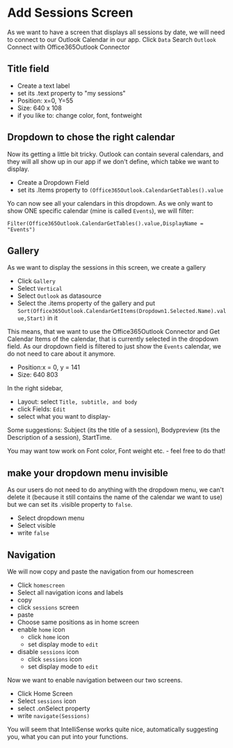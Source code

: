 # Add Sessions Screen

As we want to have a screen that displays all sessions by date, we will need to connect to our Outlook Calendar in our app. 
Click `Data`
Search `Outlook`
Connect with Office365Outlook Connector

## Title field

* Create a text label
* set its .text property to "my sessions"
* Position: x=0, Y=55
* Size: 640 x 108
* if you like to: change color, font, fontweight

## Dropdown to chose the right calendar

Now its getting a little bit tricky. Outlook can contain several calendars, and they will all show up in our app if we don't define, which tabke we want to display. 

* Create a Dropdown Field
* set its .Items property to `(Office365Outlook.CalendarGetTables().value`

Yo can now see all your calendars in this dropdown. As we only want to show ONE specific calendar (mine is called `Events`), we will filter: 

`Filter(Office365Outlook.CalendarGetTables().value,DisplayName = "Events")`

## Gallery

As we want to display the sessions in this screen, we create a gallery

* Click `Gallery`
* Select `Vertical`
* Select `Outlook` as datasource
* Select the .items property of the gallery and put `Sort(Office365Outlook.CalendarGetItems(Dropdown1.Selected.Name).value,Start)` in it

This means, that we want to use the Office365Outlook Connector and Get Calendar Items of the calendar, that is currently selected in the dropdown field. As our dropdown field is filtered to just show the `Events` calendar, we do not need to care about it anymore. 
 
* Position:x = 0, y = 141
* Size: 640  803

In the right sidebar, 

* Layout: select `Title, subtitle, and body`
* click Fields: `Edit`
* select what you want to display- 

Some suggestions: Subject (its the title of a session), Bodypreview (its the Description of a session), StartTime. 

You may want tow work on Font color, Font weight etc. - feel free to do that!

## make your dropdown menu invisible

As our users do not need to do anything with the dropdown menu, we can't delete it (because it still contains the name of the calendar we want to use) but we can set its .visible property to `false`.

* Select dropdown menu
* Select visible
* write `false`

## Navigation

We will now copy and paste the navigation from our homescreen

* Click `homescreen`
* Select all navigation icons and labels
* copy
* click `sessions` screen
* paste
* Choose same positions as in home screen 
* enable `home` icon 
  * click `home` icon
  * set display mode to `edit`
* disable `sessions` icon
   * click `sessions` icon
   * set display mode to `edit`
   
Now we want to enable navigation between our two screens. 

* Click Home Screen
* Select `sessions` icon
* select .onSelect property
* write `navigate(Sessions)`

You will seem that IntelliSense works quite nice, automatically suggesting you, what you can put into your functions. 
 





